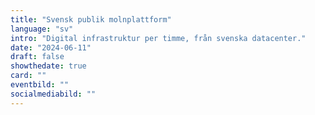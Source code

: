```yaml
---
title: "Svensk publik molnplattform"
language: "sv"
intro: "Digital infrastruktur per timme, från svenska datacenter."
date: "2024-06-11"
draft: false
showthedate: true
card: ""
eventbild: ""
socialmediabild: ""
---
```

